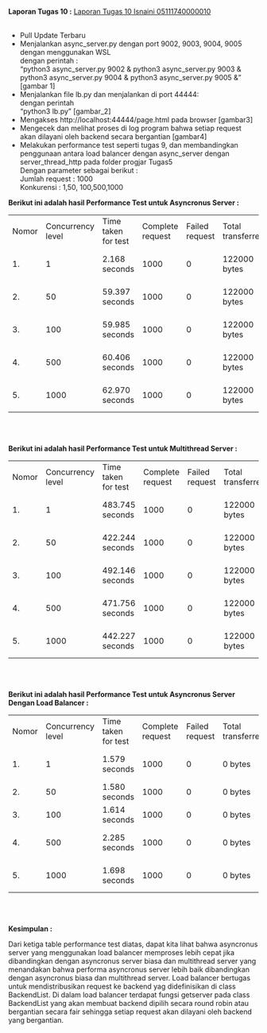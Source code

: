  **Laporan Tugas 10 :**
  <a href="https://github.com/IsnainiNurul/PROGJAR_05111740000010/blob/master/Tugas%2010/Laporan%20Tugas%2010_Isnaini%20Nurul%20KurniaSari_05111740000010.pdf"> Laporan Tugas 10 Isnaini 05111740000010</a> 
 <br>
 <br>

- Pull Update Terbaru
- Menjalankan async_server.py dengan port 9002, 9003, 9004, 9005 dengan menggunakan WSL <br> dengan perintah :<br>
 “python3 async_server.py 9002 & python3 async_server.py 9003 & python3 async_server.py 9004 & python3 async_server.py 9005 &”
 [gambar 1]
 - Menjalankan file lb.py dan menjalankan di port 44444: <br> dengan perintah  <br>
 “python3 lb.py”
 [gambar_2]
 - Mengakses http://localhost:44444/page.html pada browser [gambar3]
 - Mengecek dan melihat proses di log program bahwa setiap request akan dilayani oleh backend secara bergantian [gambar4]
 - Melakukan performance test seperti tugas 9, dan membandingkan penggunaan antara load balancer dengan async_server dengan server_thread_http pada folder progjar Tugas5 <br> Dengan parameter sebagai berikut : <br> Jumlah request 	:  1000 <br> Konkurensi	:  1,50, 100,500,1000 <br>
 
 **Berikut ini adalah hasil Performance Test untuk Asyncronus Server :**
 <table>
 	  <tr>
 		  <td> Nomor </td>
 		  <td> Concurrency level </td>
      <td> Time taken for test </td>
      <td> Complete request </td>
      <td> Failed request </td>
      <td> Total transferred </td>
      <td> Request per second </td>
      <td> Time per request </td>
      <td> Transfer rate </td>
 	  </tr>
 	  <tr>
 		  <td> 1. </td>
      <td> 1 </td>
 		  <td> 2.168 seconds </td>
      <td> 1000 </td>
      <td> 0 </td>
      <td> 122000 bytes </td>
      <td> 461.26 [#/sec] (mean) </td>
      <td> 2.168  [ms] </td>
      <td> 54.95 [Kbytes/sec] </td>
 	  </tr>
    <tr>
      <td> 2. </td>
      <td> 50 </td>
      <td> 59.397 seconds </td>
      <td> 1000 </td>
      <td> 0 </td>
      <td> 122000 bytes </td>
      <td> 16.84 [#/sec] (mean)</td>
      <td> 59.397 [ms] </td>
      <td> 2.01 [Kbytes/sec] </td>
    </tr>
     <tr>
      <td> 3.  </td>
      <td> 100 </td>
      <td> 59.985 seconds </td>
      <td> 1000 </td>
      <td> 0 </td>
      <td> 122000 bytes</td>
      <td> 16.84 [#/sec] (mean) </td>
      <td> 59.397 [ms] </td>
      <td>  2.01 [Kbytes/sec] </td>
    </tr>
     <tr>
      <td> 4.  </td>
      <td> 500 </td>
      <td> 60.406 seconds </td>
      <td> 1000 </td>
      <td> 0 </td>
      <td> 122000 bytes</td>
      <td> 16.55  [#/sec] (mean) </td>
      <td> 60.406   [ms] </td>
      <td>  1.97  [Kbytes/sec] </td>
    </tr>
      <tr>
      <td> 5.  </td>
      <td> 1000 </td>
      <td>  62.970  seconds </td>
      <td> 1000 </td>
      <td> 0 </td>
      <td> 122000 bytes</td>
      <td> 15.88   [#/sec] (mean) </td>
      <td> 62.970    [ms] </td>
      <td>  1.89   [Kbytes/sec] </td>
    </tr>
   </table>
   <br>
   <br>
   
**Berikut ini adalah hasil Performance Test untuk Multithread Server :**
 <table>
 	  <tr>
 		  <td> Nomor </td>
 		  <td> Concurrency level </td>
      <td> Time taken for test </td>
      <td> Complete request </td>
      <td> Failed request </td>
      <td> Total transferred </td>
      <td> Request per second </td>
      <td> Time per request </td>
      <td> Transfer rate </td>
 	  </tr>
 	  <tr>
 		  <td> 1. </td>
      <td> 1 </td>
 		  <td>  483.745 seconds </td>
      <td> 1000 </td>
      <td> 0 </td>
      <td>  122000 bytes </td>
      <td> 2.07 [#/sec] (mean) </td>
      <td> 483.745 [ms] </td>
      <td> 0.25 [Kbytes/sec] </td>
 	  </tr>
    <tr>
      <td> 2. </td>
      <td> 50 </td>
      <td> 422.244 seconds </td>
      <td> 1000 </td>
      <td> 0 </td>
      <td> 122000 bytes </td>
      <td> 2.37 [#/sec] (mean)</td>
      <td> 422.244 [ms] </td>
      <td> 0.28  [Kbytes/sec] </td>
    </tr>
     <tr>
      <td> 3.  </td>
      <td> 100 </td>
      <td> 492.146 seconds </td>
      <td> 1000 </td>
      <td> 0 </td>
      <td> 122000 bytes</td>
      <td> 2.03  [#/sec] (mean) </td>
      <td> 492.146 [ms] </td>
      <td>  0.24  [Kbytes/sec] </td>
    </tr>
     <tr>
      <td> 4.  </td>
      <td> 500 </td>
      <td> 471.756 seconds </td>
      <td> 1000 </td>
      <td> 0 </td>
      <td> 122000 bytes</td>
      <td> 2.12   [#/sec] (mean) </td>
      <td> 471.756 [ms] </td>
      <td> 0.25 [Kbytes/sec] </td>
    </tr>
      <tr>
      <td> 5.  </td>
      <td> 1000 </td>
      <td> 442.227 seconds </td>
      <td> 1000 </td>
      <td> 0 </td>
      <td> 122000 bytes</td>
      <td> 2.26 [#/sec] (mean) </td>
      <td> 442.227 [ms] </td>
      <td> 0.27 [Kbytes/sec] </td>
    </tr>
   </table>
  <br> 
  <br>
   
   
  
  **Berikut ini adalah hasil Performance Test untuk Asyncronus Server Dengan Load Balancer :**
 <table>
 	  <tr>
 		  <td> Nomor </td>
 		  <td> Concurrency level </td>
      <td> Time taken for test </td>
      <td> Complete request </td>
      <td> Failed request </td>
      <td> Total transferred </td>
      <td> Request per second </td>
      <td> Time per request </td>
      <td> Transfer rate </td>
 	  </tr>
 	  <tr>
 		  <td> 1. </td>
      <td> 1 </td>
 		  <td> 1.579  seconds </td>
      <td> 1000 </td>
      <td> 0 </td>
      <td> 0 bytes </td>
      <td> 633.48 [#/sec] (mean) </td>
      <td> 1.579 [ms] </td>
      <td> 0.00 [Kbytes/sec] </td>
 	  </tr>
    <tr>
      <td> 2. </td>
      <td> 50 </td>
      <td> 1.580 seconds </td>
      <td> 1000 </td>
      <td> 0 </td>
      <td> 0 bytes </td>
      <td> 632.86 [#/sec](mean)</td>
      <td> 1.580 [ms] </td>
      <td> 0.00 [Kbytes/sec] </td>
    </tr>
     <tr>
      <td> 3.  </td>
      <td> 100 </td>
      <td> 1.614 seconds </td>
      <td> 1000 </td>
      <td> 0 </td>
      <td> 0 bytes</td>
      <td> 619.41[#/sec] (mean) </td>
      <td> 1.614 [ms] </td>
      <td> 0.00 [Kbytes/sec] </td>
    </tr>
     <tr>
      <td> 4.  </td>
      <td> 500 </td>
      <td> 2.285 seconds </td>
      <td> 1000 </td>
      <td> 0 </td>
      <td> 0 bytes</td>
      <td> 437.65 [#/sec] (mean) </td>
      <td> 2.285 [ms] </td>
      <td> 0.00 [Kbytes/sec] </td>
    </tr>
      <tr>
      <td> 5.  </td>
      <td> 1000 </td>
      <td> 1.698 seconds </td>
      <td> 1000 </td>
      <td> 0 </td>
      <td> 0 bytes</td>
      <td> 558.81 [#/sec] (mean) </td>
      <td> 1.698 [ms] </td>
      <td> 0.00 [Kbytes/sec] </td>
    </tr>
   </table>
  <br>
  <br>
  
   
   **Kesimpulan :**
   
   Dari ketiga table performance test diatas, dapat kita lihat bahwa asyncronus server yang menggunakan load balancer memproses lebih cepat jika dibandingkan dengan asyncronus server biasa dan multithread server yang menandakan bahwa performa asyncronus server lebih baik dibandingkan dengan asyncronus biasa dan multithread server. Load balancer bertugas untuk mendistribusikan request ke backend yag didefinisikan di class BackendList. Di dalam load balancer terdapat fungsi getserver pada class BackendList yang akan membuat backend dipilih secara round robin atau bergantian secara fair sehingga setiap request akan dilayani oleh backend yang bergantian. 
   
   
